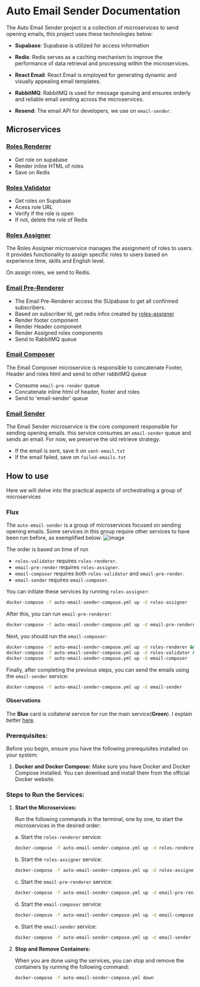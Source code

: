 # Auto Email Sender Documentation

The Auto Email Sender project is a collection of microservices to send opening emails, this project uses these technologies below:

- **Supabase**: Supabase is utilized for access information

- **Redis**: Redis serves as a caching mechanism to improve the performance of data retrieval and processing within the microservices.

- **React Email**: React Email is employed for generating dynamic and visually appealing email templates.

- **RabbitMQ**: RabbitMQ is used for message queuing and ensures orderly and reliable email sending across the microservices.

- **Resend**: The email API for developers, we use on `email-sender`.

## Microservices

### [Roles Renderer](./roles-renderer/README.md)

- Get role on supabase
- Render inline HTML of roles
- Save on Redis

### [Roles Validator](./roles-validator/README.md)

- Get roles on Supabase
- Acess role URL
- Verify if the role is open
- If not, delete the role of Redis

### [Roles Assigner](./roles-assigner/README.md)

The Roles Assigner microservice manages the assignment of roles to users. It provides functionality to assign specific roles to users based on experience time, skills and English level.

On assign roles, we send to Redis.

### [Email Pre-Renderer](./email-pre-renderer/README.md)

- The Email Pre-Renderer access the SUpabase to get all confirmed subscribers.
- Based on subscriber Id, get redis infos created by [roles-assigner](./roles-assigner/README.md)
- Render footer component
- Render Header component
- Render Assigned roles components
- Send to RabbitMQ queue

### [Email Composer](./email-composer/README.md)

The Email Composer microservice is responsible to concatenate Footer, Header and
roles html and send to other rabbitMQ queue

- Consume `email-pre-render` queue
- Concatenate inline html of header, footer and roles
- Send to 'email-sender' queue

### [Email Sender](./email-sender/README.md)

The Email Sender microservice is the core component responsible for sending opening emails.
this service consumes an `email-sender` queue and sends an email. For now, we preserve the old retrieve strategy.

- If the email is sent, save it on `sent-email.txt`
- If the email failed, save on `failed-emails.txt`

## How to use

Here we will delve into the practical aspects of orchestrating a group of microservices

### Flux

The `auto-email-sender` is a group of microservices focused on sending opening emails. Some services in this group require other services to have been run before, as exemplified below:
![image](https://github.com/ocodista/trampar-de-casa/assets/68869379/20a8287e-b6e2-4811-843f-657da3e2ffae)

The order is based on time of run

- `roles-validator` requires `roles-renderer`.
- `email-pre-render` requires `roles-assigner`.
- `email-composer` requires both `roles-validator` and `email-pre-render`.
- `email-sender` requires `email-composer`.

You can initiate these services by running `roles-assigner`:

```sh
docker-compose -f auto-email-sender-compose.yml up -d roles-assigner
```

After this, you can run `email-pre-renderer`:

```sh
docker-compose -f auto-email-sender-compose.yml up -d email-pre-renderer
```

Next, you should run the `email-composer`:

```sh
docker-compose -f auto-email-sender-compose.yml up -d roles-renderer &&
docker-compose -f auto-email-sender-compose.yml up -d roles-validator &&
docker-compose -f auto-email-sender-compose.yml up -d email-composer
```

Finally, after completing the previous steps, you can send the emails using the `email-sender` service:

```sh
docker-compose -f auto-email-sender-compose.yml up -d email-sender
```

#### Observations

The **Blue** card is collateral service for run the main service(**Green**). I explain better [here](#flux).

### Prerequisites:

Before you begin, ensure you have the following prerequisites installed on your system:

1. **Docker and Docker Compose:** Make sure you have Docker and Docker Compose installed. You can download and install them from the official Docker website.

### Steps to Run the Services:

1. **Start the Microservices:**

   Run the following commands in the terminal, one by one, to start the microservices in the desired order:

   a. Start the `roles-renderer` service:

   ```sh
   docker-compose -f auto-email-sender-compose.yml up -d roles-renderer
   ```

   b. Start the `roles-assigner` service:

   ```sh
   docker-compose -f auto-email-sender-compose.yml up -d roles-assigner
   ```

   c. Start the `email-pre-renderer` service:

   ```sh
   docker-compose -f auto-email-sender-compose.yml up -d email-pre-renderer
   ```

   d. Start the `email-composer` service:

   ```sh
   docker-compose -f auto-email-sender-compose.yml up -d email-composer
   ```

   e. Start the `email-sender` service:

   ```sh
   docker-compose -f auto-email-sender-compose.yml up -d email-sender
   ```

2. **Stop and Remove Containers:**

   When you are done using the services, you can stop and remove the containers by running the following command:

   ```sh
   docker-compose -f auto-email-sender-compose.yml down
   ```
